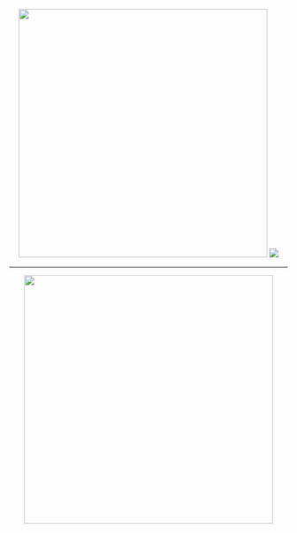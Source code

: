 <p align="center">
  <img width="450" src="https://i.imgur.com/FUwUDOW.png">
  
  <img src="https://readme-typing-svg.herokuapp.com?font=Fira+Code&duration=2000&pause=200&color=FFA5A5&center=true&vCenter=true&width=1300&height=40&lines=and+i+dont+blame+you;if+you+want+to;bury+me+in+your+memory;im+not+the+boy+i+ought+to+be+%2C+but;maybe+when+you+tell+your+friends;you+can+tell+them+what+you+saw+in+me;and+not+the+way+i+am+.;+;+">
</p>

---

<p align="center">
  <img width="450" src="https://i.imgur.com/vvjQzT8.png">
</p>

